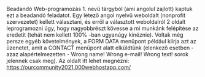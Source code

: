 Beadandó
Web-programozás 1. nevű tárgyból (ami angolul zajlott) kaptuk ezt a beadandó feladatot. Egy létező angol nyelvű weboldalt (nonprofit szervezetet) kellett választani,
és erről a választott weboldalról 2 oldalt leprogramozni úgy, hogy nagyobbrészt kövesse a mi munkánk felépítése az eredetit (tehát nem kellett 100% -ban ugyanúgy kinéznie).
Voltak még persze egyéb követelmények, a FORM DATA menüpont például kiírja azt az üzenetet, amit a CONTACT menüpont alatt elküldtünk (elenkező esetben - azaz alapértelmezetten -
Wrong name! Wrong e-mail! Wrong text! sorok jelennek csak meg).
Az oldalt itt lehet megnézni: https://ourcommunity2021.000webhostapp.com/
